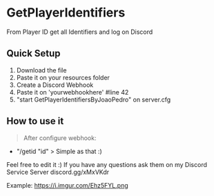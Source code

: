 # GetPlayerIdentifiers
From Player ID get all Identifiers and log on Discord

## Quick Setup ##
1. Download the file
2. Paste it on your resources folder
3. Create a Discord Webhook
4. Paste it on 'yourwebhookhere' #line 42
3. "start GetPlayerIdentifiersByJoaoPedro" on server.cfg

## How to use it ##
> After configure webhook:
* "/getid "id" > Simple as that :)

Feel free to edit it :)
If you have any questions ask them on my Discord Service Server discord.gg/xMxVKdr

Example: https://i.imgur.com/Ehz5FYL.png
